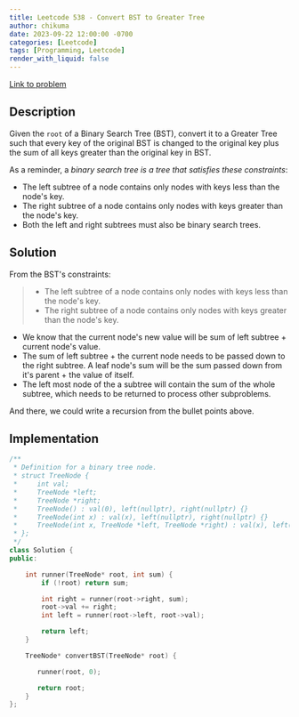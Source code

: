 ```yaml
---
title: Leetcode 538 - Convert BST to Greater Tree
author: chikuma
date: 2023-09-22 12:00:00 -0700
categories: [Leetcode]
tags: [Programming, Leetcode]
render_with_liquid: false
---
```


[Link to problem](https://leetcode.com/problems/convert-bst-to-greater-tree/)

## Description

Given the `root` of a Binary Search Tree (BST), convert it to a Greater Tree
such that every key of the original BST is changed to the original key plus the
sum of all keys greater than the original key in BST.

As a reminder, a *binary search tree is a tree that satisfies these
constraints*:
* The left subtree of a node contains only nodes with keys less than the node's
  key.
* The right subtree of a node contains only nodes with keys greater than the
  node's key.
* Both the left and right subtrees must also be binary search trees.


## Solution

From the BST's constraints:
> * The left subtree of a node contains only nodes with keys less than the node's
>   key.
> * The right subtree of a node contains only nodes with keys greater than the
>   node's key.

* We know that the current node's new value will be sum of left subtree +
  current node's value.
* The sum of left subtree + the current node needs to be passed down to the
  right subtree. A leaf node's sum will be the sum passed down from it's
  parent + the value of itself.
* The left most node of the a subtree will contain the sum of the whole subtree,
  which needs to be returned to process other subproblems.

And there, we could write a recursion from the bullet points above.

## Implementation

```cpp
/**
 * Definition for a binary tree node.
 * struct TreeNode {
 *     int val;
 *     TreeNode *left;
 *     TreeNode *right;
 *     TreeNode() : val(0), left(nullptr), right(nullptr) {}
 *     TreeNode(int x) : val(x), left(nullptr), right(nullptr) {}
 *     TreeNode(int x, TreeNode *left, TreeNode *right) : val(x), left(left), right(right) {}
 * };
 */
class Solution {
public:

    int runner(TreeNode* root, int sum) {
        if (!root) return sum;

        int right = runner(root->right, sum);
        root->val += right;
        int left = runner(root->left, root->val);

        return left;
    }

    TreeNode* convertBST(TreeNode* root) {

       runner(root, 0);

       return root;
    }
};
```